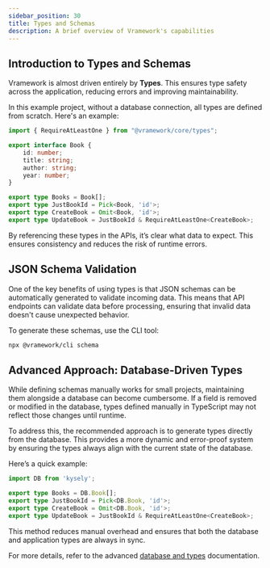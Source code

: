 ```yaml
---
sidebar_position: 30
title: Types and Schemas
description: A brief overview of Vramework's capabilities
---
```


## Introduction to Types and Schemas

Vramework is almost driven entirely by **Types**. This ensures type safety across the application, reducing errors and improving maintainability.

In this example project, without a database connection, all types are defined from scratch. Here's an example:

```typescript
import { RequireAtLeastOne } from "@vramework/core/types";

export interface Book {
    id: number;
    title: string;
    author: string;
    year: number;
}

export type Books = Book[];
export type JustBookId = Pick<Book, 'id'>;
export type CreateBook = Omit<Book, 'id'>;
export type UpdateBook = JustBookId & RequireAtLeastOne<CreateBook>;
```

By referencing these types in the APIs, it’s clear what data to expect. This ensures consistency and reduces the risk of runtime errors.

## JSON Schema Validation

One of the key benefits of using types is that JSON schemas can be automatically generated to validate incoming data. This means that API endpoints can validate data before processing, ensuring that invalid data doesn't cause unexpected behavior.

To generate these schemas, use the CLI tool:

```bash
npx @vramework/cli schema
```

## Advanced Approach: Database-Driven Types

While defining schemas manually works for small projects, maintaining them alongside a database can become cumbersome. If a field is removed or modified in the database, types defined manually in TypeScript may not reflect those changes until runtime.

To address this, the recommended approach is to generate types directly from the database. This provides a more dynamic and error-proof system by ensuring the types always align with the current state of the database.

Here’s a quick example:

```typescript
import DB from 'kysely';

export type Books = DB.Book[];
export type JustBookId = Pick<DB.Book, 'id'>;
export type CreateBook = Omit<DB.Book, 'id'>;
export type UpdateBook = JustBookId & RequireAtLeastOne<CreateBook>;
```

This method reduces manual overhead and ensures that both the database and application types are always in sync.

For more details, refer to the advanced [database and types](../advanced/database-and-types/) documentation.